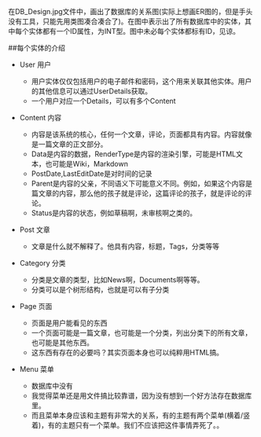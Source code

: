 在DB_Design.jpg文件中，画出了数据库的关系图(实际上想画ER图的，但是手头没有工具，只能先用类图凑合凑合了)。在图中表示出了所有数据库中的实体，其中每个实体都有一个ID属性，为INT型。图中未必每个实体都标有ID，见谅。

##每个实体的介绍

* User 用户
    * 用户实体仅仅包括用户的电子邮件和密码，这个用来关联其他实体。用户的其他信息可以通过UserDetails获取。
    * 一个用户对应一个Details，可以有多个Content

* Content 内容
    * 内容是该系统的核心，任何一个文章，评论，页面都具有内容。内容就像是一篇文章的正文部分。
    * Data是内容的数据，RenderType是内容的渲染引擎，可能是HTML文本，也可能是Wiki，Markdown
    * PostDate,LastEditDate是对时间的记录
    * Parent是内容的父亲，不同语义下可能意义不同。例如，如果这个内容是篇文章的内容，那么他的孩子就是评论，这篇评论的孩子，就是评论的评论。
    * Status是内容的状态，例如草稿啊，未审核啊之类的。

* Post 文章
    * 文章是什么就不解释了。他具有内容，标题，Tags，分类等等

* Category 分类
    * 分类是文章的类型，比如News啊，Documents啊等等。
    * 分类可以是个树形结构，也就是可以有子分类

* Page 页面
    * 页面是用户能看见的东西
    * 一个页面可能是一篇文章，也可能是一个分类，列出分类下的所有文章，也可能是其他东西。
    * 这东西有存在的必要吗？其实页面本身也可以纯粹用HTML搞。

* Menu 菜单
    * 数据库中没有
    * 我觉得菜单还是用文件搞比较靠谱，因为没有想到一个好方法存在数据库里。
    * 而且菜单本身应该和主题有非常大的关系，有的主题有两个菜单(横着/竖着)，有的主题只有一个菜单。我们不应该把这件事情弄死了。。